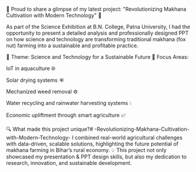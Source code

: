 🚀 Proud to share a glimpse of my latest project:
"Revolutionizing Makhana Cultivation with Modern Technology" 🌿

As part of the Science Exhibition at B.N. College, Patna University, I had the opportunity to present a detailed analysis and professionally designed PPT on how science and technology are transforming traditional makhana (fox nut) farming into a sustainable and profitable practice.

🎯 Theme: Science and Technology for a Sustainable Future
🧠 Focus Areas:

IoT in aquaculture 🌐

Solar drying systems ☀️

Mechanized weed removal ⚙️

Water recycling and rainwater harvesting systems 💧

Economic upliftment through smart agriculture 📈

🔍 What made this project unique?# -Revolutionizing-Makhana-Cultivation-with-Modern-Technology-
I combined real-world agricultural challenges with data-driven, scalable solutions, highlighting the future potential of makhana farming in Bihar’s rural economy.  💡 This project not only showcased my presentation &amp; PPT design skills, but also my dedication to research, innovation, and sustainable development.
